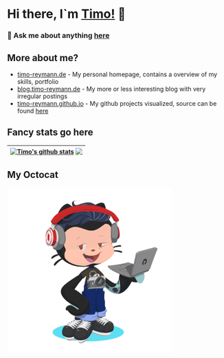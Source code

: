 # Hi there, I`m [Timo!](https://timo-reymann.de) 👋


### 💬 Ask me about anything [here](https://github.com/timo-reymann/timo-reymann/issues)

## More about me?

- [timo-reymann.de](https://timo-reymann.de) - My personal homepage, contains a overview of my skills, portfolio
- [blog.timo-reymann.de](https://blog.timo-reymann.de) - My more or less interesting blog with very irregular postings
- [timo-reymann.github.io](https://timo-reymann.github.io) - My github projects visualized, source can be found [here](https://github.com/timo-reymann/timo-reymann.github.io)

## Fancy stats go here

| <a href="https://github.com/anuraghazra/github-readme-stats#github-stats-card"><img align="center" src="https://github-readme-stats.vercel.app/api?username=timo-reymann&count_private=true&show_icons=true&theme=radical&include_all_commits=true" alt="Timo's github stats" /></a>  <a href="https://github.com/anuraghazra/github-readme-stats#github-stats-card"><img align="center" src="https://github-readme-stats.vercel.app/api/top-langs/?username=timo-reymann&layout=compact&theme=radical" /></a>
| :--- | 
</p>

## My Octocat

<img width="384" src=".images/octocat.png" alt="Octocat">